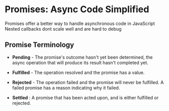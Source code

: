 # Promises: Async Code Simplified

Promises offer a better way to handle asynchronous code in JavaScript
Nested callbacks dont scale well and are hard to debug

## Promise Terminology

* **Pending** - The promise's outcome hasn't yet been determined, the async operation that will produce its result hasn't completed yet.

* **Fulfilled** - The operation resolved and the promise has a value.

* **Rejected** - The operation failed and the promise will never be fulfilled. A failed promise has a reason indicating why it failed.

* **Settled** : A promise that has been acted upon, and is either fulfilled or rejected.